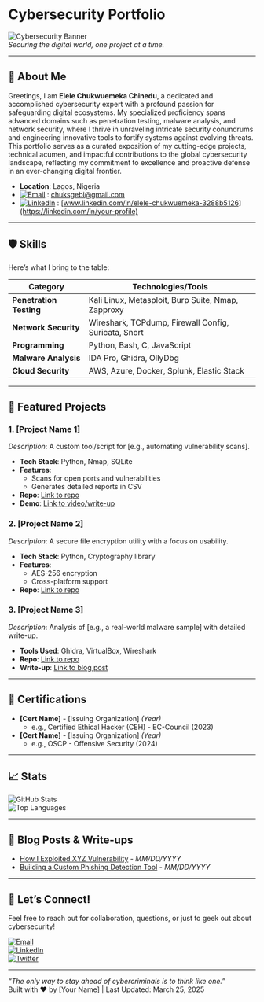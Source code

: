 # Cybersecurity Portfolio  
![Cybersecurity Banner](https://via.placeholder.com/1200x300.png?text=Cybersecurity+Portfolio)  
*Securing the digital world, one project at a time.*

---

## 👋 About Me  
Greetings, I am **Elele Chukwuemeka Chinedu**, a dedicated and accomplished cybersecurity expert with a profound passion for safeguarding digital ecosystems. My specialized proficiency spans advanced domains such as penetration testing, malware analysis, and network security, where I thrive in unraveling intricate security conundrums and engineering innovative tools to fortify systems against evolving threats. This portfolio serves as a curated exposition of my cutting-edge projects, technical acumen, and impactful contributions to the global cybersecurity landscape, reflecting my commitment to excellence and proactive defense in an ever-changing digital frontier.

- **Location**: Lagos, Nigeria 
- [![Email](https://img.shields.io/badge/Email-D14836?style=for-the-badge&logo=gmail&logoColor=white)](mailto:your.email@example.com)  : [chuksgebi@gmail.com](mailto:chuksgebi@gmail.com)  
- [![LinkedIn](https://img.shields.io/badge/LinkedIn-0077B5?style=for-the-badge&logo=linkedin&logoColor=white)](https://linkedin.com/in/your-profile)  : [www.linkedin.com/in/elele-chukwuemeka-3288b5126](https://linkedin.com/in/your-profile)  

---

## 🛡️ Skills  
Here’s what I bring to the table:  

| **Category**          | **Technologies/Tools**                     |
|-----------------------|--------------------------------------------|
| **Penetration Testing** | Kali Linux, Metasploit, Burp Suite, Nmap, Zapproxy |
| **Network Security**  | Wireshark, TCPdump, Firewall Config, Suricata, Snort |
| **Programming**       | Python, Bash, C, JavaScript               |
| **Malware Analysis**  | IDA Pro, Ghidra, OllyDbg                  |
| **Cloud Security**    | AWS, Azure, Docker, Splunk, Elastic Stack |
---

## 🚀 Featured Projects  

### 1. [Project Name 1]  
*Description*: A custom tool/script for [e.g., automating vulnerability scans].  
- **Tech Stack**: Python, Nmap, SQLite  
- **Features**:  
  - Scans for open ports and vulnerabilities  
  - Generates detailed reports in CSV  
- **Repo**: [Link to repo](#)  
- **Demo**: [Link to video/write-up](#)  

### 2. [Project Name 2]  
*Description*: A secure file encryption utility with a focus on usability.  
- **Tech Stack**: Python, Cryptography library  
- **Features**:  
  - AES-256 encryption  
  - Cross-platform support  
- **Repo**: [Link to repo](#)  

### 3. [Project Name 3]  
*Description*: Analysis of [e.g., a real-world malware sample] with detailed write-up.  
- **Tools Used**: Ghidra, VirtualBox, Wireshark  
- **Repo**: [Link to repo](#)  
- **Write-up**: [Link to blog post](#)  

---

## 📜 Certifications  
- **[Cert Name]** - [Issuing Organization] *(Year)*  
  - e.g., Certified Ethical Hacker (CEH) - EC-Council (2023)  
- **[Cert Name]** - [Issuing Organization] *(Year)*  
  - e.g., OSCP - Offensive Security (2024)  

---

## 📈 Stats  
![GitHub Stats](https://github-readme-stats.vercel.app/api?username=yourusername&show_icons=true&theme=radical)  
![Top Languages](https://github-readme-stats.vercel.app/api/top-langs/?username=yourusername&layout=compact&theme=radical)  

---

## 📝 Blog Posts & Write-ups  
- [How I Exploited XYZ Vulnerability](#) - *MM/DD/YYYY*  
- [Building a Custom Phishing Detection Tool](#) - *MM/DD/YYYY*  

---

## 🤝 Let’s Connect!  
Feel free to reach out for collaboration, questions, or just to geek out about cybersecurity!  

[![Email](https://img.shields.io/badge/Email-D14836?style=for-the-badge&logo=gmail&logoColor=white)](mailto:your.email@example.com)  
[![LinkedIn](https://img.shields.io/badge/LinkedIn-0077B5?style=for-the-badge&logo=linkedin&logoColor=white)](https://linkedin.com/in/your-profile)  
[![Twitter](https://img.shields.io/badge/Twitter-1DA1F2?style=for-the-badge&logo=twitter&logoColor=white)](https://twitter.com/yourhandle)  

---

*“The only way to stay ahead of cybercriminals is to think like one.”*  
Built with ❤️ by [Your Name] | Last Updated: March 25, 2025
